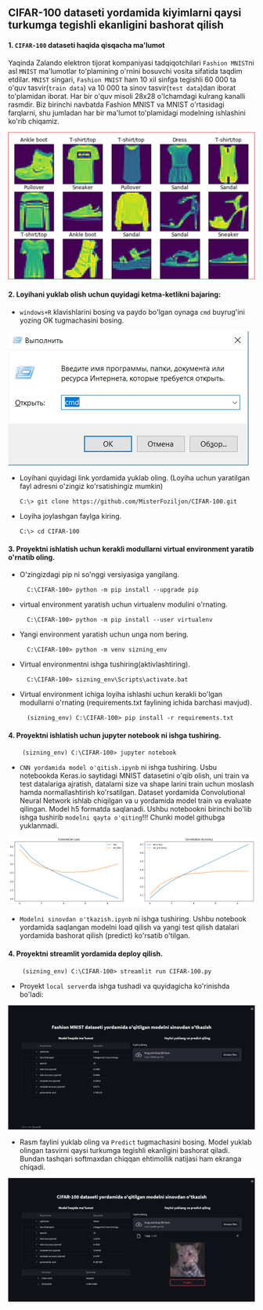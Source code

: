 ## CIFAR-100 dataseti yordamida kiyimlarni qaysi turkumga tegishli ekanligini bashorat qilish

#### 1. ```CIFAR-100``` dataseti haqida qisqacha ma'lumot
Yaqinda Zalando elektron tijorat kompaniyasi tadqiqotchilari ```Fashion MNIST```ni asl ```MNIST``` ma'lumotlar to'plamining o'rnini bosuvchi vosita sifatida taqdim etdilar. ```MNIST``` singari, ```Fashion MNIST``` ham 10 xil sinfga tegishli 60 000 ta o'quv tasvir(```train data```) va 10 000 ta sinov tasvir(```test data```)dan iborat to'plamidan iborat. Har bir o'quv misoli 28x28 o'lchamdagi kulrang kanalli rasmdir. Biz birinchi navbatda Fashion MNIST va MNIST o'rtasidagi farqlarni, shu jumladan har bir ma'lumot to'plamidagi modelning ishlashini ko'rib chiqamiz.

![cmd](https://github.com/MisterFoziljon/Fashion-MNIST/blob/main/rasmlar/dataset.png)

#### 2. Loyihani yuklab olish uchun quyidagi ketma-ketlikni bajaring:
  * `windows+R` klavishlarini bosing va paydo bo'lgan oynaga `cmd` buyrug'ini yozing OK tugmachasini bosing.
  
  ![cmd](https://github.com/MisterFoziljon/CIFAR-100/blob/main/rasmlar/cmd.png)

  * Loyihani quyidagi link yordamida yuklab oling. (Loyiha uchun yaratilgan fayl adresni o'zingiz ko'rsatishingiz mumkin)

        C:\> git clone https://github.com/MisterFoziljon/CIFAR-100.git

  * Loyiha joylashgan faylga kiring.
         
        C:\> cd CIFAR-100


#### 3. Proyektni ishlatish uchun kerakli modullarni virtual environment yaratib o'rnatib oling.
* O'zingizdagi pip ni so'nggi versiyasiga yangilang.

        C:\CIFAR-100> python -m pip install --upgrade pip
        
* virtual environment yaratish uchun virtualenv modulini o'rnating.
        
        C:\CIFAR-100> python -m pip install --user virtualenv

* Yangi environment yaratish uchun unga nom bering.
        
        C:\CIFAR-100> python -m venv sizning_env
        
* Virtual environmentni ishga tushiring(aktivlashtiring).
        
        C:\CIFAR-100> sizning_env\Scripts\activate.bat
        
* Virtual environment ichiga loyiha ishlashi uchun kerakli bo'lgan modullarni o'rnating (requirements.txt faylining ichida barchasi mavjud).
        
        (sizning_env) C:\CIFAR-100> pip install -r requirements.txt


#### 4. Proyektni ishlatish uchun jupyter notebook ni ishga tushiring.

        (sizning_env) C:\CIFAR-100> jupyter notebook
        
  * ```CNN yordamida model o'qitish.ipynb``` ni ishga tushiring. Usbu notebookda Keras.io saytidagi MNIST datasetini o'qib olish, uni train va test datalariga ajratish, datalarni size va shape larini train uchun moslash hamda normallashtirish ko'rsatilgan. Dataset yordamida Convolutional Neural Network ishlab chiqilgan va u yordamida model train va evaluate qilingan. Model h5 formatda saqlanadi. Ushbu notebookni birinchi bo'lib ishga tushirib ```modelni qayta o'qiting```!!! Chunki model githubga yuklanmadi.
  
![streamlit1](https://github.com/MisterFoziljon/CIFAR-100/blob/main/rasmlar/accuracy_and_loss.png)
  
  * ```Modelni sinovdan o'tkazish.ipynb``` ni ishga tushiring. Ushbu notebook yordamida saqlangan modelni load qilish va yangi test qilish datalari yordamida bashorat qilish (predict) ko'rsatib o'tilgan.


#### 4. Proyektni streamlit yordamida deploy qilish.

        (sizning_env) C:\CIFAR-100> streamlit run CIFAR-100.py

  * Proyekt ```local server```da ishga tushadi va quyidagicha ko'rinishda bo'ladi:


![streamlit1](https://github.com/MisterFoziljon/Fashion-MNIST/blob/main/rasmlar/streamlit1.png)
  
  * Rasm faylini yuklab oling va ```Predict``` tugmachasini bosing. Model yuklab olingan tasvirni qaysi turkumga tegishli ekanligini bashorat qiladi. Bundan tashqari softmaxdan chiqqan ehtimollik natijasi ham ekranga chiqadi.


![streamlit3](https://github.com/MisterFoziljon/CIFAR-100/blob/main/rasmlar/streamlit2.png)
